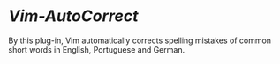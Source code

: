 *Vim-AutoCorrect*
=================

By this plug-in, Vim automatically corrects spelling mistakes of common short words in English, Portuguese and German.
